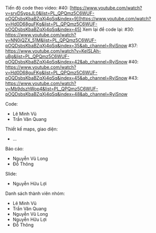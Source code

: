 Tiến độ code theo video: #40: [https://www.youtube.com/watch?v=srvDSypsJL0&list=PL_QPQmz5C6WUF-pOQDsbsKbaBZqXj4qSq&index=9](https://www.youtube.com/watch?v=Hd0D68guFKg&list=PL_QPQmz5C6WUF-pOQDsbsKbaBZqXj4qSq&index=45)
Xem lại để code lại:
#30: https://www.youtube.com/watch?v=NN0iQZX_51M&list=PL_QPQmz5C6WUF-pOQDsbsKbaBZqXj4qSq&index=35&ab_channel=RyiSnow
#37: https://www.youtube.com/watch?v=KelSLAh-uBg&list=PL_QPQmz5C6WUF-pOQDsbsKbaBZqXj4qSq&index=42&ab_channel=RyiSnow
#40: https://www.youtube.com/watch?v=Hd0D68guFKg&list=PL_QPQmz5C6WUF-pOQDsbsKbaBZqXj4qSq&index=45&ab_channel=RyiSnow
#43: https://www.youtube.com/watch?v=Mb9dszhWop4&list=PL_QPQmz5C6WUF-pOQDsbsKbaBZqXj4qSq&index=48&ab_channel=RyiSnow

Code:
- Lê Minh Vũ
- Trần Văn Quang

Thiết kế maps, giao diện:
- ...

Báo cáo:
- Nguyễn Vũ Long
- Đỗ Thông

Slide:
- Nguyễn Hữu Lợi

Danh sách thành viên nhóm:
- Lê Minh Vũ
- Trần Văn Quang
- Nguyễn Vũ Long
- Nguyễn Hữu Lợi
- Đỗ Thông
